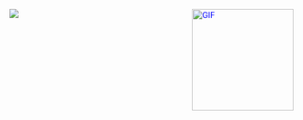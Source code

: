 <!---
- 👋 Hi, I’m @CarlosRyan07
- 👀 I’m interested in ...
- 🌱 I’m currently learning ...
- 💞️ I’m looking to collaborate on ...
- 📫 How to reach me ...

CarlosRyan07/CarlosRyan07 is a ✨ special ✨ repository because its `README.md` (this file) appears on your GitHub profile.
You can click the Preview link to take a look at your changes.
--->


<p style="color: #0000FF;">
  <img src="https://readme-typing-svg.herokuapp.com?font=Architects+Daughter&size=40&duration=3000&pause=1000&center=true&width=500&height=150&color=0000FF&lines=Hi+i'm+CarlosRyan07;Welcome+to+my+profile!" align="left">
  <img src="https://media.tenor.com/2c7diqh1oVIAAAAd/anime-computer.gif" alt="GIF" width="180" height="180" style="float: right;" align="right">
</p>

<!---
<p align="center"><b>Profile Visitor Count</b><img src="Hi.gif" width="30px"></p>
<p align="center"><img src="https://profile-counter.glitch.me/%7BCarlosRyan07%7D/count.svg" alt="visitor badge" width="30%"></p>
--->
